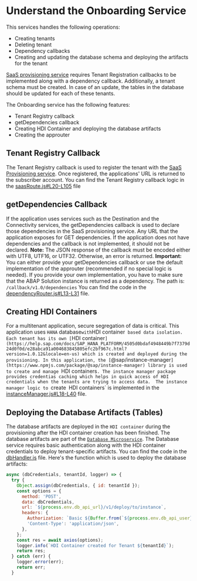 # Understand the Onboarding Service

This services handles the following operations: 
- Creating tenants
- Deleting tenant
- Dependency callbacks
- Creating and updating the database schema and deploying the artifacts for the tenant

[SaaS provisioning service](https://help.sap.com/docs/BTP/65de2977205c403bbc107264b8eccf4b/8be9a3a51232402082480914e020b2d3.html) requires Tenant Registration callbacks to be implemented along with a dependency callback.
Additionally, a tenant schema must be created. In case of an update, the tables in the database should be updated for each of these tenants.

The Onboarding service has the following features:
- Tenant Registry callback 
- getDependencies callback 
- Creating HDI Container and deploying the database artifacts
- Creating the approuter 

## Tenant Registry Callback
The Tenant Registry callback is used to register the tenant with the [SaaS Provisioning service](https://help.sap.com/docs/BTP/65de2977205c403bbc107264b8eccf4b/8be9a3a51232402082480914e020b2d3.html). 
Once registered, the applications' URL is returned to the subscriber account. 
You can find the Tenant Registry callback logic in the [saasRoute.js#L20-L105](./routes/saasRoute.js#L20-L105) file

## getDependencies Callback
If the application uses services such as the Destination and the Connectivity services, the getDependencies callback is used to declare those dependencies in the SaaS provisioning service.
Any URL that the application exposes for GET dependencies. If the application does not have dependencies and the callback is not implemented, it should not be declared. 
**Note:** The JSON response of the callback must be encoded either with UTF8, UTF16, or UTF32. Otherwise, an error is returned. 
**Important:** You can either provide your getDependencies callback or use the default implementation of the approuter (recommended if no special logic is needed). If you provide your own implementation, you have to make sure that the ABAP Solution instance is returned as a dependency.
The path is: `/callback/v1.0/dependencies`
You can find the code in the [dependencyRouter.js#L13-L31](./routes/dependencyRouter.js#L13-L31) file.

## Creating HDI Containers
For a multitenant application, secure segregation of data is critical. This application uses `HANA` database` with `HDI container` based data isolation. 
Each tenant has its own [`HDI container`](https://help.sap.com/docs/SAP_HANA_PLATFORM/4505d0bdaf4948449b7f7379d24d0f0d/e28abca91a004683845805efc2bf967c.html?version=1.0.12&locale=en-us) which is created and deployed during the provisioning. In this application, the [`@sap/instance-manager`](https://www.npmjs.com/package/@sap/instance-manager) library is used to create and manage `HDI containers`. The instance manager package provides credentias caching which helps in quick access of HDI credentials when the tenants are trying to access data. 
The instance manager logic to `create` `HDI containers` is implemented in the [instanceManager.js#L18-L40](./utility/instanceManager.js#L18-L40) file.

## Deploying the Database Artifacts (Tables)
The database artifacts are deployed in the `HDI container` during the provisioning after the HDI container creation has been finished. 
The database artifacts are part of the [`Database Microservice`](../db). The Database service requires basic authentication along with the HDI container credentials to deploy tenant-specific artifacts. You can find the code in the [dbHandler.js](./utility/dbHandler.js) file. Here's the function which is used to deploy the database artifacts:

```javascript  
async (dbCredentials, tenantId, logger) => {
  try {
    Object.assign(dbCredentials, { id: tenantId });
    const options = {
      method: 'POST',
      data: dbCredentials,
      url: `${process.env.db_api_url}/v1/deploy/to/instance`,
      headers: {
        Authorization: `Basic ${Buffer.from(`${process.env.db_api_user}:${process.env.db_api_password}`).toString('base64')}`,
        'Content-Type': 'application/json',
      },
    };
    const res = await axios(options);
    logger.info(`HDI Container created for Tenant ${tenantId}`);
    return res;
  } catch (err) {
    logger.error(err);
    return err;
  }
```

